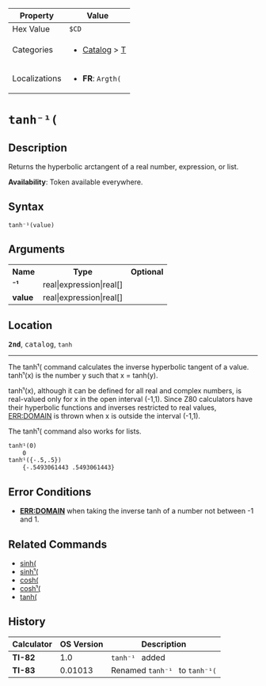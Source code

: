 | Property      | Value |
|---------------|-------|
| Hex Value     | `$CD`|
| Categories    | <ul><li>[Catalog](<../categories/Catalog.md>) > [T](<../categories/Catalog.md#T>)</li></ul> |
| Localizations | <ul><li><b>FR</b>: `Argth(`</li></ul> |

# `tanh⁻¹(`

## Description
Returns the hyperbolic arctangent of a real number, expression, or list.


<b>Availability</b>: Token available everywhere.

## Syntax
`tanh⁻¹(value)`

## Arguments
<table>
<tr><th>Name</th><th>Type</th><th>Optional</th></tr>

<tr><td><b>⁻¹</b></td><td>real|expression|real[]</td><td></td></tr>

<tr><td><b>value</b></td><td>real|expression|real[]</td><td></td></tr>

</table>

## Location
<tt><kbd><b>2nd</b></kbd></tt>, <kbd>catalog</kbd>, `tanh`
<hr>

The tanhֿ¹( command calculates the inverse hyperbolic tangent of a value. tanhֿ¹(x) is the number y such that x = tanh(y).

tanhֿ¹(x), although it can be defined for all real and complex numbers, is real-valued only for x in the open interval (-1,1). Since Z80 calculators have their hyperbolic functions and inverses restricted to real values, [ERR:DOMAIN](/errors#domain) is thrown when x is outside the interval (-1,1).

The tanhֿ¹( command also works for lists.

```ti-basic
tanhֿ¹(0)
    0
tanhֿ¹({-.5,.5})
    {-.5493061443 .5493061443}
```

## Error Conditions

*   **[ERR:DOMAIN](/errors#domain)** when taking the inverse tanh of a number not between -1 and 1.

## Related Commands

*   [sinh(](/sinh)
*   [sinhֿ¹(](/arsinh)
*   [cosh(](/cosh)
*   [coshֿ¹(](/arcosh)
*   [tanh(](/tanh)

## History
| Calculator | OS Version | Description |
|------------|------------|-------------|
| <b>TI-82</b> | 1.0 | `tanh⁻¹ ` added |
| <b>TI-83</b> | 0.01013 | Renamed `tanh⁻¹ ` to `tanh⁻¹(`


